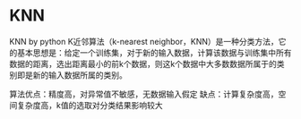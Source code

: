 # KNN
KNN by python
K近邻算法（k-nearest neighbor，KNN）是一种分类方法，它的基本思想是：给定一个训练集，对于新的输入数据，计算该数据与训练集中所有数据的距离，选出距离最小的前k个数据，则这k个数据中大多数数据所属于的类别即是新的输入数据所属的类别。

算法优点：精度高，对异常值不敏感，无数据输入假定
缺点：计算复杂度高，空间复杂度高，k值的选取对分类结果影响较大
